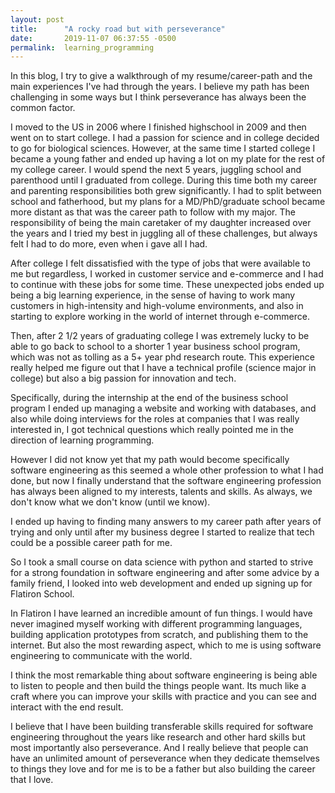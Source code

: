 ```yaml
---
layout: post
title:      "A rocky road but with perseverance"
date:       2019-11-07 06:37:55 -0500
permalink:  learning_programming
---
```


In this blog, I try to give a walkthrough of my resume/career-path and the main experiences I've had through the years. I believe my path has been challenging in some ways but I think perseverance has always been the common factor. 

I moved to the US in 2006 where I finished highschool in 2009 and then went on to start college. I had a passion for science and in college decided to go for biological sciences. However, at the same time I started college I became a young father and ended up having a lot on my plate for the rest of my college career. I would spend the next 5 years, juggling school and parenthood until I graduated from college. During this time both my career and parenting responsibilities both grew significantly. I had to split between school and fatherhood, but my plans for a MD/PhD/graduate school became more distant as that was the career path to follow with my major. The responsibility of being the main caretaker of my daughter increased over the years and I tried my best in juggling all of these challenges, but always felt I had to do more, even when i gave all I had.

After college I felt dissatisfied with the type of jobs that were available to me but regardless, I worked in customer service and e-commerce and I had to continue with these jobs for some time. These unexpected jobs ended up being a big learning experience, in the sense of having to work many customers in high-intensity and high-volume environments, and also in starting to explore working in the world of internet through e-commerce.

Then, after 2 1/2 years of graduating college I was extremely lucky to be able to go back to school to a shorter 1 year business school program, which was not as tolling as a 5+ year phd research route. This experience really helped me figure out that I have a technical profile (science major in college) but also a big passion for innovation and tech.  

Specifically, during the internship at the end of the business school program I ended up managing a website and working with databases, and also while doing interviews for the roles at companies that I was really interested in, I got technical questions which really pointed me in the direction of learning programming.

However I did not know yet that my path would become specifically software engineering as this seemed a whole other profession to what I had done, but now I finally understand that the software engineering profession has always been aligned to my interests, talents and skills. As always, we don't know what we don't know (until we know).

I ended up having to finding many answers to my career path after years of trying and only until after my business degree I started to realize that tech could be a possible career path for me.

So I took a small course on data science with python and started to strive for a strong foundation in software engineering and after some advice by a family friend, I looked into web development and ended up signing up for Flatiron School.

In Flatiron I have learned an incredible amount of fun things. I would have never imagined myself working with different programming languages, building application prototypes from scratch, and publishing them to the internet. But also the most rewarding aspect, which to me is using software engineering to communicate with the world.

I think the most remarkable thing about software engineering is being able to listen to people and then build the things people want. Its much like a craft where you can improve your skills with practice and you can see and interact with the end result. 

I believe that I have been building transferable skills required for software engineering throughout the years like research and other hard skills but most importantly also perseverance. And I really believe that people can have an unlimited amount of perseverance when they dedicate themselves to things they love and for me is to be a father but also building the career that I love.
